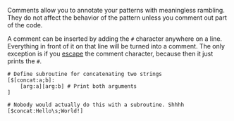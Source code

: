 Comments allow you to annotate your patterns with meaningless rambling.
They do not affect the behavior of the pattern unless you comment out part of the code.

A comment can be inserted by adding the `#` character anywhere on a line.
Everything in front of it on that line will be turned into a comment.
The only exception is if you [escape](/language/escape-sequences) the comment character, because then it just prints the `#`.

```rant
# Define subroutine for concatenating two strings
[$[concat:a;b]:
    [arg:a][arg:b] # Print both arguments
]

# Nobody would actually do this with a subroutine. Shhhh
[$concat:Hello\s;World!]
```